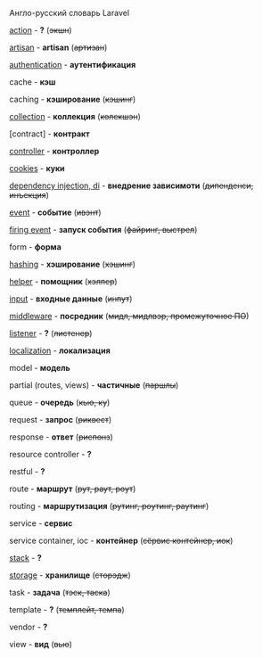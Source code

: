 Англо-русский словарь Laravel

[action](https://laravel.com/docs/master/controllers#basic-controllers) - **?** (~~экшн~~)

[artisan](https://laravel.com/docs/master/artisan) - **artisan** (~~артизан~~)

[authentication](https://laravel.com/docs/master/authentication) - **аутентификация**

cache - **кэш**

caching - **кэширование** (~~кэшинг~~)

[collection](https://laravel.com/docs/master/collections) - **коллекция** (~~колекшэн~~)

[contract] - **контракт**

[controller](https://laravel.com/docs/master/controllers) - **контроллер**

[cookies](https://laravel.com/docs/master/requests#cookies) - **куки**

[dependency injection, di](https://laravel.com/docs/master/controllers#dependency-injection-and-controllers) - **внедрение зависимоти** (~~дипенденси, инъекция~~)

[event](https://laravel.com/docs/master/events) - **событие** (~~ивэнт~~)

[firing event](https://laravel.com/docs/master/events#firing-events) - **запуск события** (~~файринг, выстрел~~)

form - **форма**

[hashing](https://laravel.com/docs/master/hashing) - **хэширование** (~~хэшинг~~)

[helper](https://laravel.com/docs/master/helpers) - **помощник** (~~хэлпер~~)

[input](https://laravel.com/docs/master/requests#retrieving-input) - **входные данные** (~~инпут~~)

[middleware](https://laravel.com/docs/master/middleware) - **посредник** (~~мидл, мидлвэр, промежуточное ПО~~)

[listener](https://laravel.com/docs/master/events#defining-listeners) - **?** (~~листенер~~)

[localization](https://laravel.com/docs/master/localization) - **локализация**

model - **модель**

partial (routes, views) - **частичные** (~~паршлы~~)

queue - **очередь** (~~кью, ку~~)

request - **запрос** (~~риквест~~)

response - **ответ** (~~риспонз~~)

resource controller - **?**

restful - **?**

route - **маршрут** (~~рут, раут, роут~~)

routing - **маршрутизация** (~~рутинг, роутинг, раутинг~~)


service - **сервис**

service container, ioc - **контейнер** (~~сёрвис контейнер, иок~~)

[stack](https://laravel.com/docs/master/blade#stacks) - **?**

[storage](https://laravel.com/docs/master/filesystem) - **хранилище** (~~сторэдж~~)

task - **задача** (~~тэск, таска~~)

template - **?** (~~темплейт, темпа~~)

vendor - **?**

view - **вид** (~~вью~~)


